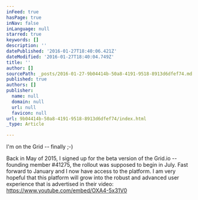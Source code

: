 ```yaml
---
inFeed: true
hasPage: true
inNav: false
inLanguage: null
starred: true
keywords: []
description: ''
datePublished: '2016-01-27T18:40:06.421Z'
dateModified: '2016-01-27T18:40:04.749Z'
title: ''
author: []
sourcePath: _posts/2016-01-27-9b04414b-50a8-4191-9518-8913d6dfef74.md
published: true
authors: []
publisher:
  name: null
  domain: null
  url: null
  favicon: null
url: 9b04414b-50a8-4191-9518-8913d6dfef74/index.html
_type: Article

---
```

I'm on the Grid -- finally ;-)

Back in May of 2015, I signed up for the beta version of the Grid.io -- founding member \#41275, the rollout was supposed to begin in July. Fast forward to January and I now have access to the platform.  I am very hopeful that this platform will grow into the robust and advanced user experience that is advertised in their video: https://www.youtube.com/embed/OXA4-5x31V0